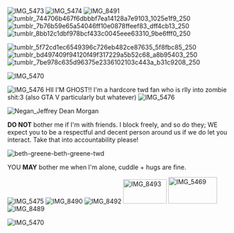 ![IMG_5473](https://github.com/user-attachments/assets/b83f90da-ada8-4a90-86af-3a90fa985060) ![IMG_5474](https://github.com/user-attachments/assets/fd8ca73e-239c-4682-9a06-ae6f7a94d9e7) ![IMG_8491](https://github.com/user-attachments/assets/2e0d2b04-560d-41dd-96ea-d6982e8f6f6d) ![tumblr_744706b467f6dbbbf7ea14128a7e9103_1025e1f9_250](https://github.com/user-attachments/assets/6a551c11-6f01-4b51-9720-5da5a993f066)![tumblr_7b76b59e65a54046ff10e0878ffeef83_dff4cb13_250](https://github.com/user-attachments/assets/40f33ec9-bb37-4429-8a39-205b08f7a0f0)
![tumblr_8bb12c1dbf978bcf433c0045eee63310_9be6fff0_250](https://github.com/user-attachments/assets/3cd4f721-1390-46fe-b023-ff93c8133212)


![tumblr_5f72cd1ec6549396c726eb482ce87635_5f8fbc85_250](https://github.com/user-attachments/assets/65b07c4c-7c28-47bb-97c6-b7e74db86f68)
![tumblr_bd497409f94120f49f317229a5b52c68_a8b95403_250](https://github.com/user-attachments/assets/1d896503-ee60-44d4-95bd-0163de1c6911)
![tumblr_7be978c635d96375e2336102103c443a_b31c9208_250](https://github.com/user-attachments/assets/03dfc07e-ba7b-48fe-b697-5c5b08a15813)



![IMG_5470](https://github.com/user-attachments/assets/24ee7f27-57b4-4079-a55d-77e531a0c2be)



![IMG_5476](https://github.com/user-attachments/assets/d2035a97-5f25-4855-9f8a-1e43fecbb3d8) HII I'M GHOST!! I'm a hardcore twd fan who is rlly into zombie shit:3 (also GTA V particularly but whatever) ![IMG_5476](https://github.com/user-attachments/assets/d2035a97-5f25-4855-9f8a-1e43fecbb3d8)



![Negan_Jeffrey Dean Morgan](https://github.com/user-attachments/assets/37033e7c-72a3-4e99-93b7-32eb87a8ae88)



**DO NOT** bother me if I'm with friends. I block freely, and so do they; WE expect you to be a respectful and decent person around us if we do let you interact. Take that into accountability please!







![beth-greene-beth-greene-twd](https://github.com/user-attachments/assets/814272e0-b302-4997-8c15-f5911ded256d)






YOU  **MAY** bother me when I'm alone, cuddle + hugs are fine.

![IMG_5475](https://github.com/user-attachments/assets/9c3f1e1e-a11f-40e0-bcbf-02d4c8ded145) ![IMG_8490](https://github.com/user-attachments/assets/ed8ec482-bc4e-46fa-9978-126e6baf9de2) ![IMG_8492](https://github.com/user-attachments/assets/ca6a9e30-e9ec-4ec8-957b-4c3c46dca4cc) <img width="98" height="55" alt="IMG_8493" src="https://github.com/user-attachments/assets/52d8c411-842f-4a62-b382-e51b2138c368" /> <img width="110" height="60" alt="IMG_5469" src="https://github.com/user-attachments/assets/ff94e467-2714-4693-8054-4005a9d35e14" /> ![IMG_8489](https://github.com/user-attachments/assets/ba90d8c1-b9f0-4ba6-a9d4-25f6877cf549)


![IMG_5470](https://github.com/user-attachments/assets/0290833c-11ee-4eab-9eae-dee8478c18ce)

